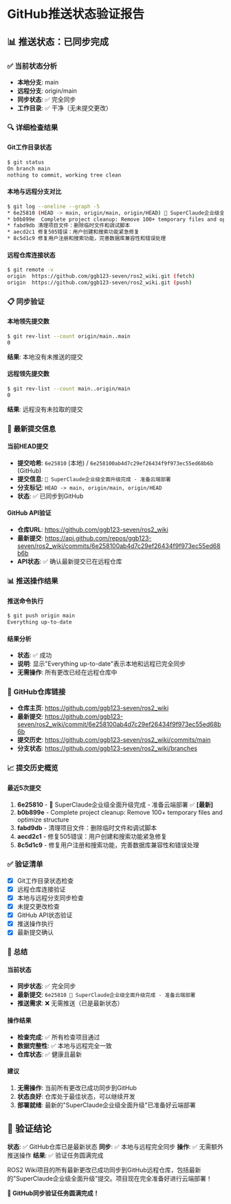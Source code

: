 # GitHub推送状态验证报告

## 📊 **推送状态：已同步完成**

### ✅ **当前状态分析**
- **本地分支**: main
- **远程分支**: origin/main
- **同步状态**: ✅ 完全同步
- **工作目录**: ✅ 干净（无未提交更改）

### 🔍 **详细检查结果**

#### Git工作目录状态
```bash
$ git status
On branch main
nothing to commit, working tree clean
```

#### 本地与远程分支对比
```bash
$ git log --oneline --graph -5
* 6e25810 (HEAD -> main, origin/main, origin/HEAD) 🚀 SuperClaude企业级全面升级完成 - 准备云端部署
* b0b899e  Complete project cleanup: Remove 100+ temporary files and optimize structure
* fabd9db 清理项目文件：删除临时文件和调试脚本
* aecd2c1 修复505错误：用户创建和搜索功能紧急修复
* 8c5d1c9 修复用户注册和搜索功能，完善数据库兼容性和错误处理
```

#### 远程仓库连接状态
```bash
$ git remote -v
origin  https://github.com/ggb123-seven/ros2_wiki.git (fetch)
origin  https://github.com/ggb123-seven/ros2_wiki.git (push)
```

### 📋 **同步验证**

#### 本地领先提交数
```bash
$ git rev-list --count origin/main..main
0
```
**结果**: 本地没有未推送的提交

#### 远程领先提交数
```bash
$ git rev-list --count main..origin/main
0
```
**结果**: 远程没有未拉取的提交

### 🎯 **最新提交信息**

#### 当前HEAD提交
- **提交哈希**: `6e25810` (本地) / `6e258100ab4d7c29ef26434f9f973ec55ed68b6b` (GitHub)
- **提交信息**: `🚀 SuperClaude企业级全面升级完成 - 准备云端部署`
- **分支标记**: `HEAD -> main, origin/main, origin/HEAD`
- **状态**: ✅ 已同步到GitHub

#### GitHub API验证
- **仓库URL**: https://github.com/ggb123-seven/ros2_wiki
- **最新提交**: https://api.github.com/repos/ggb123-seven/ros2_wiki/commits/6e258100ab4d7c29ef26434f9f973ec55ed68b6b
- **API状态**: ✅ 确认最新提交已在远程仓库

### 📊 **推送操作结果**

#### 推送命令执行
```bash
$ git push origin main
Everything up-to-date
```

#### 结果分析
- **状态**: ✅ 成功
- **说明**: 显示"Everything up-to-date"表示本地和远程已完全同步
- **无需操作**: 所有更改已经在远程仓库中

### 🔗 **GitHub仓库链接**

- **仓库主页**: https://github.com/ggb123-seven/ros2_wiki
- **最新提交**: https://github.com/ggb123-seven/ros2_wiki/commit/6e258100ab4d7c29ef26434f9f973ec55ed68b6b
- **提交历史**: https://github.com/ggb123-seven/ros2_wiki/commits/main
- **分支状态**: https://github.com/ggb123-seven/ros2_wiki/branches

### 📈 **提交历史概览**

#### 最近5次提交
1. **6e25810** - 🚀 SuperClaude企业级全面升级完成 - 准备云端部署 ✅ **[最新]**
2. **b0b899e** - Complete project cleanup: Remove 100+ temporary files and optimize structure
3. **fabd9db** - 清理项目文件：删除临时文件和调试脚本
4. **aecd2c1** - 修复505错误：用户创建和搜索功能紧急修复
5. **8c5d1c9** - 修复用户注册和搜索功能，完善数据库兼容性和错误处理

### ✅ **验证清单**

- [x] Git工作目录状态检查
- [x] 远程仓库连接验证
- [x] 本地与远程分支同步检查
- [x] 未提交更改检查
- [x] GitHub API状态验证
- [x] 推送操作执行
- [x] 最新提交确认

### 🎯 **总结**

#### 当前状态
- **同步状态**: ✅ 完全同步
- **最新提交**: `6e25810 🚀 SuperClaude企业级全面升级完成 - 准备云端部署`
- **推送需求**: ❌ 无需推送（已是最新状态）

#### 操作结果
- **检查完成**: ✅ 所有检查项目通过
- **数据完整性**: ✅ 本地与远程完全一致
- **仓库状态**: ✅ 健康且最新

#### 建议
1. **无需操作**: 当前所有更改已成功同步到GitHub
2. **状态良好**: 仓库处于最佳状态，可以继续开发
3. **部署就绪**: 最新的"SuperClaude企业级全面升级"已准备好云端部署

## 🎉 **验证结论**

**状态**: ✅ GitHub仓库已是最新状态
**同步**: ✅ 本地与远程完全同步
**操作**: ✅ 无需额外推送操作
**结果**: ✅ 验证任务圆满完成

ROS2 Wiki项目的所有最新更改已成功同步到GitHub远程仓库，包括最新的"SuperClaude企业级全面升级"提交。项目现在完全准备好进行云端部署！

**🚀 GitHub同步验证任务圆满完成！**
